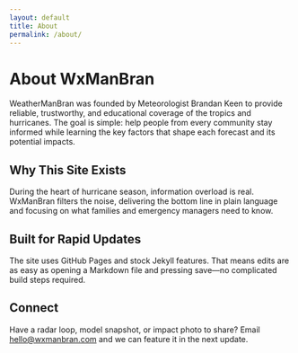 ```yaml
---
layout: default
title: About
permalink: /about/
---
```


<div class="section-intro">
  <h1>About WxManBran</h1>
  <p>WeatherManBran was founded by Meteorologist Brandan Keen to provide reliable, trustworthy, and educational coverage of the tropics and hurricanes. The goal is simple: help people from every community stay informed while learning the key factors that shape each forecast and its potential impacts.</p>
</div>

<section>
  <h2>Why This Site Exists</h2>
  <p>During the heart of hurricane season, information overload is real. WxManBran filters the noise, delivering the bottom line in plain language and focusing on what families and emergency managers need to know.</p>
</section>

<section>
  <h2>Built for Rapid Updates</h2>
  <p>The site uses GitHub Pages and stock Jekyll features. That means edits are as easy as opening a Markdown file and pressing save—no complicated build steps required.</p>
</section>

<section>
  <h2>Connect</h2>
  <p>Have a radar loop, model snapshot, or impact photo to share? Email <a href="mailto:hello@wxmanbran.com">hello@wxmanbran.com</a> and we can feature it in the next update.</p>
</section>
